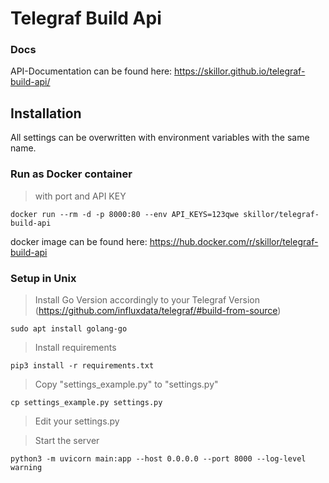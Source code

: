 # Telegraf Build Api

### Docs

API-Documentation can be found here: https://skillor.github.io/telegraf-build-api/

## Installation

All settings can be overwritten with environment variables with the same name.

### Run as Docker container

> with port and API KEY

    docker run --rm -d -p 8000:80 --env API_KEYS=123qwe skillor/telegraf-build-api

docker image can be found here: https://hub.docker.com/r/skillor/telegraf-build-api

### Setup in Unix

> Install Go Version accordingly to your Telegraf Version (https://github.com/influxdata/telegraf/#build-from-source)

    sudo apt install golang-go

> Install requirements

    pip3 install -r requirements.txt

> Copy "settings_example.py" to "settings.py"

    cp settings_example.py settings.py

> Edit your settings.py

> Start the server

    python3 -m uvicorn main:app --host 0.0.0.0 --port 8000 --log-level warning
